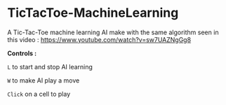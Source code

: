 # TicTacToe-MachineLearning

A Tic-Tac-Toe machine learning AI make with the same algorithm seen in this video : https://www.youtube.com/watch?v=sw7UAZNgGg8

**Controls :**

`L` to start and stop AI learning

`W` to make AI play a move

`Click` on a cell to play 
